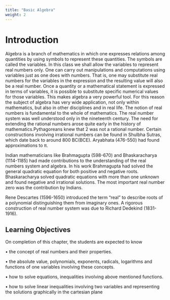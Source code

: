 ```yaml
---
title: "Basic Algebra"
weight: 2
---
```


# Introduction

Algebra is a branch of mathematics in which one expresses relations among quantities by using
symbols to represent these quantities. The symbols are called the variables. In this class we shall allow
the variables to represent real numbers only. One can carry out manipulations and computations using
variables just as one does with numbers. That is, one may substitute real numbers for the variables in
the expression and the resulting value will also be a real number. Once a quantity or a mathematical
statement is expressed in terms of variables, it is possible to substitute specific numerical values for
those variables. This makes algebra a very powerful tool. For this reason the subject of algebra has
very wide application, not only within mathematics, but also in other disciplines and in real life. The
notion of real numbers is fundamental to the whole of mathematics. The real number system was well
understood only in the nineteenth century. The need for extending the rational numbers arose quite
early in the history of mathematics.Pythagoreans knew that 2 was not a rational number. Certain
constructions involving irrational numbers can be found in Shulbha Sutras, which date back to
around 800 BC(BCE). Aryabhata (476-550) had found approximations to π.

Indian mathematicians like Brahmagupta (598-670) and Bhaskaracharya
(1114-1185) had made contributions to the understanding of the real
numbers system and algebra. In his work Brahmagupta had solved
the general quadratic equation for both positive and negative roots.
Bhaskaracharya solved quadratic equations with more than one unknown
and found negative and irrational solutions. The most important real
number zero was the contribution by Indians.

Rene Descartes (1596-1650) introduced the term “real” to describe
roots of a polynomial distinguishing them from imaginary ones. A rigorous construction of real number system was due to Richard Dedekind
(1831-1916).

## Learning Objectives

On completion of this chapter, the students are expected to know

• the concept of real numbers and their properties.

• the absolute value, polynomials, exponents, radicals, logarithms and functions of one
variables involving these concepts.

• how to solve equations, inequalities involving above mentioned functions.

• how to solve linear inequalities involving two variables and representing the solutions
graphically in the cartesian plane
